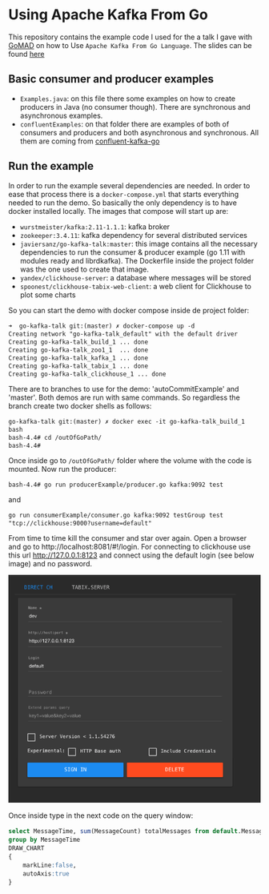 # Using Apache Kafka From Go

This repository contains the example code I used for the a talk I gave with [GoMAD](https://www.meetup.com/go-mad/)
on how to Use `Apache Kafka From Go Language`. The slides can be found [here](https://es.slideshare.net/FcoJavierSanzOlivera/kafka-from-go)

## Basic consumer and producer examples

- `Examples.java`: on this file there some examples on how to create producers in Java (no consumer though). There are synchronous and asynchronous examples. 
- `confluentExamples`: on that folder there are examples of both of consumers and producers and both asynchronous and synchronous. All them are coming from [confluent-kafka-go](https://github.com/confluentinc/confluent-kafka-go)

## Run the example

In order to run the example several dependencies are needed. In order to ease that process there is a `docker-compose.yml` that starts everything needed to run the demo.
So basically the only dependency is to have docker installed locally. The images that compose will start up are:

- `wurstmeister/kafka:2.11-1.1.1`: kafka broker
- `zookeeper:3.4.11`: kafka dependency for several distributed services
- `javiersanz/go-kafka-talk:master`: this image contains all the necessary dependencies to run the consumer & producer example (go 1.11 with modules ready and librdkafka). The Dockerfile inside the project folder was the one used to create that image.
- `yandex/clickhouse-server`: a database where messages will be stored
- `spoonest/clickhouse-tabix-web-client`: a web client for Clickhouse to plot some charts
  
So you can start the demo with docker compose inside de project folder:

```console
➜  go-kafka-talk git:(master) ✗ docker-compose up -d
Creating network "go-kafka-talk_default" with the default driver
Creating go-kafka-talk_build_1 ... done
Creating go-kafka-talk_zoo1_1  ... done
Creating go-kafka-talk_kafka_1 ... done
Creating go-kafka-talk_tabix_1 ... done
Creating go-kafka-talk_clickhouse_1 ... done
```

There are to branches to use for the demo: 'autoCommitExample' and 'master'. Both demos are run with same commands. So regardless the branch create two docker shells as follows:

```console
go-kafka-talk git:(master) ✗ docker exec -it go-kafka-talk_build_1  bash
bash-4.4# cd /outOfGoPath/
bash-4.4#
```

Once inside go to `/outOfGoPath/` folder where the volume with the code is mounted. Now run the producer:

```console
bash-4.4# go run producerExample/producer.go kafka:9092 test
```

and

```console
go run consumerExample/consumer.go kafka:9092 testGroup test "tcp://clickhouse:9000?username=default"
```

From time to time kill the consumer and star over again. Open a browser and go to http://localhost:8081/#!/login. For connecting to clickhouse use this url http://127.0.0.1:8123 and connect using the default login (see below image) and no password.

![Clickhouse Connection](https://github.com/javier-sanz/go-kafka-talk/raw/master/tabixLogin.png)

Once inside type in the next code on the query window:

```SQL
select MessageTime, sum(MessageCount) totalMessages from default.Messages
group by MessageTime
DRAW_CHART
{
    markLine:false,
    autoAxis:true
}
```

